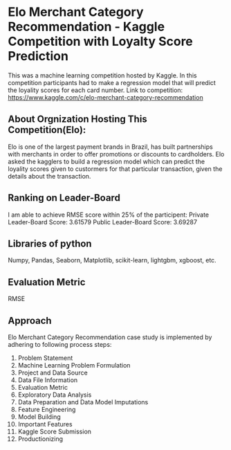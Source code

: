 # Elo Merchant Category Recommendation - Kaggle Competition with Loyalty Score Prediction
This was a machine learning competition hosted by Kaggle. In this competition participants had to make a regression model that will predict the loyality scores for each card number. Link to competition: https://www.kaggle.com/c/elo-merchant-category-recommendation
## About Orgnization Hosting This Competition(Elo):
Elo is one of the largest payment brands in Brazil, has built partnerships with merchants in order to offer promotions or discounts to cardholders. Elo asked the kagglers to build a regression model which can predict the loyality scores given to custormers for that particular transaction, given the details about the transaction.
## Ranking on Leader-Board
I am able to achieve RMSE score within 25% of the participent:
   Private Leader-Board Score: 3.61579 
   Public Leader-Board Score: 3.69287

## Libraries of python
Numpy, Pandas, Seaborn, Matplotlib, scikit-learn, lightgbm, xgboost, etc.

## Evaluation Metric
RMSE

## Approach
Elo Merchant Category Recommendation case study is implemented by adhering to following process steps:
1. Problem Statement
2. Machine Learning Problem Formulation
3. Project and Data Source
4. Data File Information
5. Evaluation Metric
6. Exploratory Data Analysis
7. Data Preparation and Data Model Imputations
8. Feature Engineering
9. Model Building
10. Important Features
11. Kaggle Score Submission
12. Productionizing

